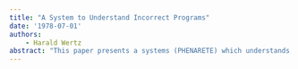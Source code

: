 ```yaml
---
title: "A System to Understand Incorrect Programs"
date: '1978-07-01'
authors: 
    - Harald Wertz
abstract: "This paper presents a systems (PHENARETE) which understands and improves incompletely defined LISP programs, such as those written by students beginning to program in LISP. This system takes, as input, the program without any additional information. In order to understand the program, the system meta-evaluates it, using a library of 'pragmatic rules', describing the construction and correction of general program constructs, and a set of 'specialists', describing the syntax and semantics of the standard LISP functions. The system can use its understanding of the program to detect errors in it, to debug them and, eventually, to justify its proposed modification. This paper gives a brief survey of the working of the system, emphasizing on some commented examples."
---
```


